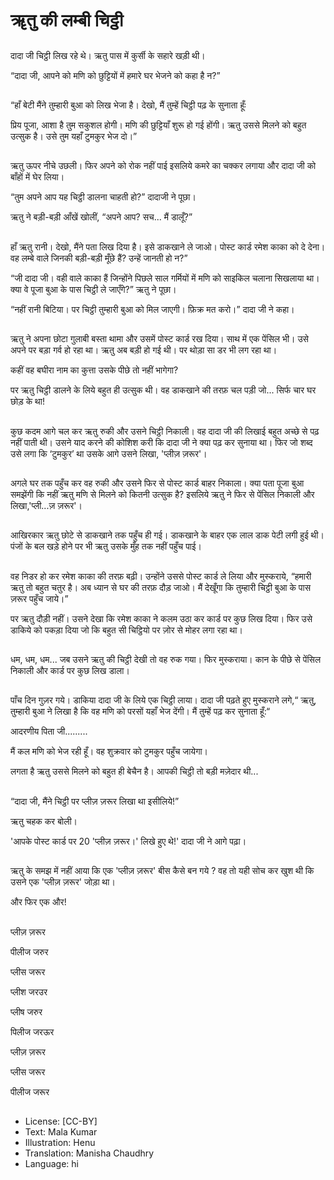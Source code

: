 # ॠतु की लम्बी चिट्ठी

##
दादा जी चिट्ठी लिख रहे थे। ऋतु पास में कुर्सी के सहारे खड़ी थी।

“दादा जी, आपने को मणि को छुट्टियों में हमारे घर भेजने को कहा है न?” 

##
“हाँ बेटी मैंने तुम्हारी बुआ को लिख भेजा है। देखो, मैं तुम्हें चिट्ठी पढ़ के सुनाता हूँः 

प्रिय पूजा, आशा है तुम सकुशल होगी। मणि की छुट्टियाँ शुरू हो गई होंगी। ऋतु उससे  मिलने को बहुत उत्सुक है। उसे तुम यहाँ टुमकुर भेज दो।” 

##
ऋतु ऊपर नीचे उछली। फिर अपने को रोक नहीं पाई इसलिये कमरे का चक्कर लगाया और दादा जी को बाँहों में घेर लिया। 

“तुम अपने आप यह चिट्ठी डालना चाहती हो?” दादाजी ने पूछा। 

ऋतु ने बड़ी-बड़ी आँखें खोलीं, “अपने आप? सच... मैं डालूँ?” 

##
हाँ ऋतु रानी। देखो, मैंने पता लिख दिया है। इसे डाकखाने ले जाओ। पोस्ट कार्ड रमेश काका को दे देना। वह लम्बे वाले जिनकी बड़ी-बड़ी मूँछे हैं? उन्हें जानती हो न?” 

“जी दादा जी। वही वाले काका हैं जिन्होंने पिछले साल गर्मियों में मणि को साइकिल चलाना सिखलाया था। क्‍या वे पूजा बुआ के पास चिट्ठी ले जाएँगे?” ऋतु ने पूछा। 

“नहीं रानी बिटिया। पर चिट्ठी तुम्हारी बुआ    को मिल जाएगी। फ़िक्र मत करो।” दादा जी   ने कहा। 

##
ऋतु ने अपना छोटा गुलाबी बस्ता थामा और उसमें पोस्ट कार्ड रख दिया। साथ में एक पेंसिल भी। उसे अपने पर बड़ा गर्व हो रहा था। ऋतु अब बड़ी हो गई थी। पर थोड़ा सा डर भी लग रहा था।  

कहीं वह बघीरा नाम का कुत्ता उसके पीछे तो नहीं भागेगा? 

पर ऋतु चिट्ठी डालने के लिये बहुत ही उत्सुक थी। वह डाकखाने की तरफ़ चल पड़ी जो... सिर्फ चार घर छोड़ के था! 

##
कुछ कदम आगे चल कर ऋतु रुकी और उसने चिट्ठी निकाली। वह दादा जी की लिखाई बहुत अच्छे से पढ़ नहीं पाती थी। उसने याद करने की कोशिश करी कि दादा जी ने क्‍या पढ़ कर सुनाया था। फिर जो शब्द उसे लगा कि ‘टुमकुर’ था उसके आगे उसने लिखा,      'प्लीज़ ज़रूर'। 

##
अगले घर तक पहुँच कर वह रुकी और उसने फिर से पोस्ट कार्ड बाहर निकाला। क्‍या पता पूजा बुआ समझेंगी कि नहीं ऋतु मणि से मिलने को कितनी उत्सुक है? इसलिये ऋतु ने फिर से पेंसिल निकाली और लिखा,'प्ली...ज़ ज़रूर'। 

##
आखिरकार ऋतु छोटे से डाकखाने तक पहुँच ही गई। डाकखाने के बाहर एक लाल डाक पेटी लगी हुई थी। पंजों के बल खड़े होने पर भी ऋतु उसके मुँह तक नहीं पहुँच पाई। 

##
वह निडर हो कर रमेश काका की तरफ़ बढ़ी। उन्होंने उससे पोस्ट कार्ड ले लिया और मुस्कराये, “हमारी ऋतु तो बहुत चतुर है। अब ध्यान से घर की तरफ़ दौड़ जाओ। मैं देखूँगा कि तुम्हारी चिट्ठी बुआ के पास ज़रूर पहुँच जाये।” 

पर ऋतु दौड़ी नहीं। उसने देखा कि रमेश काका ने कलम उठा कर कार्ड पर कुछ लिख दिया। फिर उसे डाकिये को पकड़ा दिया जो कि बहुत सी चिट्ठियो पर ज़ोर से मोहर लगा रहा था। 

##
धम, धम, धम... जब उसने ऋतु की चिट्ठी देखी तो वह रुक गया। फिर मुस्कराया। कान के  पीछे से पेंसिल निकाली और कार्ड पर कुछ लिख डाला। 

##
पाँच दिन गुज़र गये। डाकिया दादा जी के लिये एक चिट्ठी लाया। दादा जी पढ़ते हुए मुस्कराने लगे,“ ऋतु, तुम्हारी बुआ ने लिखा है कि वह मणि को परसों यहाँ भेज देंगी। मैं तुम्हें पढ़ कर सुनाता हूँ:“

आदरणीय पिता जी......... 

मैं कल मणि को भेज रही हूँ। वह शुक्रवार को टुमकुर पहुँच जायेगा। 

लगता है ऋतु उससे मिलने को बहुत ही बेचैन है। आपकी चिट्ठी तो बड़ी मज़ेदार थी... 

##
“दादा जी, मैंने चिट्ठी पर प्लीज़ ज़रूर लिखा  था इसीलिये!”  

ऋतु चहक कर बोली। 

'आपके पोस्ट कार्ड पर 20 'प्लीज़ ज़रूर।' लिखे हुए थे!' दादा जी ने आगे पढ़ा। 

##
ऋतु के समझ में नहीं आया कि एक 'प्लीज़ ज़रूर' बीस कैसे बन गये ? वह तो यही सोच कर खुश थी कि उसने एक 'प्लीज़ ज़रूर'  जोड़ा था।  

और फिर एक और! 

##
प्लीज़ ज़रूर 

पीलीज जरुर 

प्लीस जरूर 

प्लीश जरउर 

प्लीष जरुर 

पिलीज जरऊर 

प्लीज़ ज़रूर 

प्लीस जरूर 

पीलीज जरूर 

##
* License: [CC-BY]
* Text: Mala Kumar
* Illustration: Henu
* Translation: Manisha Chaudhry
* Language: hi
